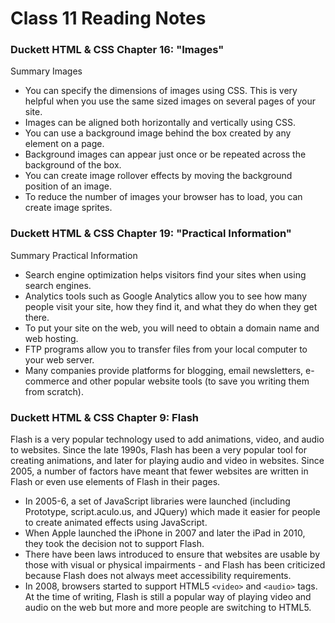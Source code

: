 # Class 11 Reading Notes

### Duckett HTML & CSS Chapter 16: "Images"

Summary Images
- You can specify the dimensions of images using CSS. This is very helpful when you use the same sized images on several pages of your site.
- Images can be aligned both horizontally and vertically using CSS.
- You can use a background image behind the box created by any element on a page.
- Background images can appear just once or be repeated across the background of the box.
- You can create image rollover effects by moving the background position of an image.
- To reduce the number of images your browser has to load, you can create image sprites.


### Duckett HTML & CSS Chapter 19: "Practical Information"

Summary Practical Information
- Search engine optimization helps visitors find your sites when using search engines.
- Analytics tools such as Google Analytics allow you to see how many people visit your site, how they find it, and what they do when they get there.
- To put your site on the web, you will need to obtain a domain name and web hosting.
- FTP programs allow you to transfer files from your local computer to your web server.
- Many companies provide platforms for blogging, email newsletters, e-commerce and other popular website tools (to save you writing them from scratch).


### Duckett HTML & CSS Chapter 9: Flash

Flash is a very popular technology used to add animations, video, and audio to websites. Since the late 1990s, Flash has been a very popular tool for creating animations, and later for playing audio and video in websites. Since 2005, a number of factors have meant that fewer websites are written in Flash or even use elements of Flash in their pages.
- In 2005-6, a set of JavaScript libraries were launched (including Prototype, script.aculo.us, and JQuery) which made it easier for people to create animated effects using JavaScript.
- When Apple launched the iPhone in 2007 and later the iPad in 2010, they took the decision not to support Flash.
- There have been laws introduced to ensure that websites are usable by those with visual or physical impairments - and Flash has been criticized because Flash does not always meet accessibility requirements.
- In 2008, browsers started to support HTML5 `<video>` and `<audio>` tags. At the time of writing, Flash is still a popular way of playing video and audio on the web but more and more people are switching to HTML5.